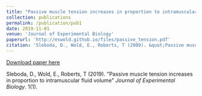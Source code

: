 ```yaml
---
title: "Passive muscle tension increases in proportion to intramuscular fluid volume"
collection: publications
permalink: /publication/pub1
date: 2019-11-01
venue: 'Journal of Experimental Biology'
paperurl: 'http://eswold.github.io/files/passive_tension.pdf'
citation: 'Sleboda, D., Wold, E., Roberts, T (2009). &quot;Passive muscle tension increases in proportion to intramuscular fluid volume &quot; <i>Journal of Experimental Biology</i>. 1(1).'
---
```


[Download paper here](http://eswold.github.io/files/passive_tension.pdf)

Sleboda, D., Wold, E., Roberts, T (2019). "Passive muscle tension increases in proportion to intramuscular fluid volume" <i>Journal of Experimental Biology</i>. 1(1).